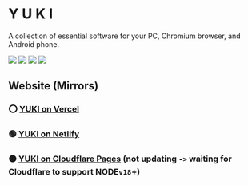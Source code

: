 # Y U K I

A collection of essential software for your PC, Chromium browser, and Android phone.

<a href="https://github.com/Az-21/yuki/blob/main/LICENSE" alt="GPL 3.0">
        <img src="https://img.shields.io/github/license/Az-21/yuki?style=for-the-badge" /></a>
<a href="https://yuki-sage.vercel.app/" alt="Launch Website">
        <img src="https://img.shields.io/website?down_message=Offline&label=Website%20Status&logo=Vercel&style=for-the-badge&up_message=Online&url=https%3A%2F%2Fyuki-sage.vercel.app%2F" /></a>
<a href="https://kit.svelte.dev/" alt="Svelte">
        <img src="https://img.shields.io/badge/Built%20With-Svelte-%23F73C00?style=for-the-badge&logo=svelte" /></a>
<a href="https://tailwindcss.com/" alt="Tailwind CSS">
        <img src="https://img.shields.io/badge/Styled%20With-Tailwind-%2306B6D4?style=for-the-badge&logo=tailwind%20css" /></a>

## Website (Mirrors)

### ⭕ [YUKI on Vercel](https://yuki-sage.vercel.app)
### 🟢 [YUKI on Netlify](https://yuki-github.netlify.app)
### 🟠 ~~[YUKI on Cloudflare Pages](https://yuki.pages.dev)~~ (not updating `->` waiting for Cloudflare to support NODE`v18`+)
